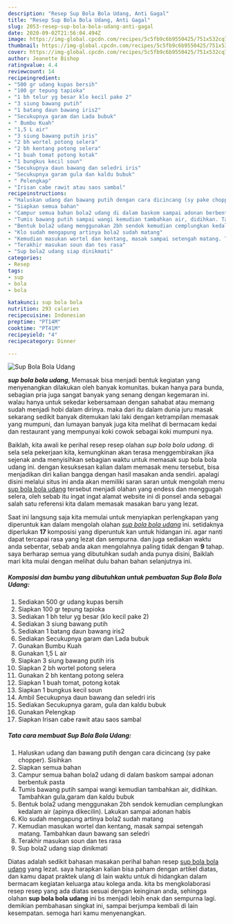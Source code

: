 ```yaml
---
description: "Resep Sup Bola Bola Udang, Anti Gagal"
title: "Resep Sup Bola Bola Udang, Anti Gagal"
slug: 2053-resep-sup-bola-bola-udang-anti-gagal
date: 2020-09-02T21:56:04.494Z
image: https://img-global.cpcdn.com/recipes/5c5fb9c6b9550425/751x532cq70/sup-bola-bola-udang-foto-resep-utama.jpg
thumbnail: https://img-global.cpcdn.com/recipes/5c5fb9c6b9550425/751x532cq70/sup-bola-bola-udang-foto-resep-utama.jpg
cover: https://img-global.cpcdn.com/recipes/5c5fb9c6b9550425/751x532cq70/sup-bola-bola-udang-foto-resep-utama.jpg
author: Jeanette Bishop
ratingvalue: 4.4
reviewcount: 14
recipeingredient:
- "500 gr udang kupas bersih"
- "100 gr tepung tapioka"
- "1 bh telur yg besar klo kecil pake 2"
- "3 siung bawang putih"
- "1 batang daun bawang iris2"
- "Secukupnya garam dan Lada bubuk"
- " Bumbu Kuah"
- "1,5 L air"
- "3 siung bawang putih iris"
- "2 bh wortel potong selera"
- "2 bh kentang potong selera"
- "1 buah tomat potong kotak"
- "1 bungkus kecil soun"
- "Secukupnya daun bawang dan seledri iris"
- "Secukupnya garam gula dan kaldu bubuk"
- " Pelengkap"
- "Irisan cabe rawit atau saos sambal"
recipeinstructions:
- "Haluskan udang dan bawang putih dengan cara dicincang (sy pake chopper). Sisihkan"
- "Siapkan semua bahan"
- "Campur semua bahan bola2 udang di dalam baskom sampai adonan berbentuk pasta"
- "Tumis bawang putih sampai wangi kemudian tambahkan air, didihkan. Tambahkan gula,garam dan kaldu bubuk"
- "Bentuk bola2 udang menggunakan 2bh sendok kemudian cemplungkan kedalam air (apinya dikecilin). Lakukan sampai adonan habis"
- "Klo sudah mengapung artinya bola2 sudah matang"
- "Kemudian masukan wortel dan kentang, masak sampai setengah matang. Tambahkan daun bawang san seledri"
- "Terakhir masukan soun dan tes rasa"
- "Sup bola2 udang siap dinikmati"
categories:
- Resep
tags:
- sup
- bola
- bola

katakunci: sup bola bola 
nutrition: 293 calories
recipecuisine: Indonesian
preptime: "PT14M"
cooktime: "PT41M"
recipeyield: "4"
recipecategory: Dinner

---
```



![Sup Bola Bola Udang](https://img-global.cpcdn.com/recipes/5c5fb9c6b9550425/751x532cq70/sup-bola-bola-udang-foto-resep-utama.jpg)

<b><i>sup bola bola udang</i></b>, Memasak bisa menjadi bentuk kegiatan yang menyenangkan dilakukan oleh banyak komunitas. bukan hanya para bunda, sebagian pria juga sangat banyak yang senang dengan kegemaran ini. walau hanya untuk sekedar kebersamaan dengan sahabat atau memang sudah menjadi hobi dalam dirinya. maka dari itu dalam dunia juru masak sekarang sedikit banyak ditemukan laki laki dengan ketrampilan memasak yang mumpuni, dan lumayan banyak juga kita melihat di bermacam kedai dan restaurant yang mempunyai koki cowok sebagai koki mumpuni nya.



Baiklah, kita awali ke perihal resep resep olahan <i>sup bola bola udang</i>. di sela sela pekerjaan kita, kemungkinan akan terasa menggembirakan jika sejenak anda menyisihkan sebagian waktu untuk memasak sup bola bola udang ini. dengan kesuksesan kalian dalam memasak menu tersebut, bisa menjadikan diri kalian bangga dengan hasil masakan anda sendiri. apalagi disini melalui situs ini anda akan memiliki saran saran untuk mengolah menu <u>sup bola bola udang</u> tersebut menjadi olahan yang endess dan menggugah selera, oleh sebab itu ingat ingat alamat website ini di ponsel anda sebagai salah satu referensi kita dalam memasak masakan baru yang lezat.


Saat ini langsung saja kita memulai untuk menyiapkan perlengkapan yang diperuntuk kan dalam mengolah olahan <u><i>sup bola bola udang</i></u> ini. setidaknya diperlukan <b>17</b> komposisi yang diperuntuk kan untuk hidangan ini. agar nanti dapat tercapai rasa yang lezat dan sempurna. dan juga sediakan waktu anda sebentar, sebab anda akan mengolahnya paling tidak dengan <b>9</b> tahap. saya berharap semua yang dibutuhkan sudah anda punya disini, Baiklah mari kita mulai dengan melihat dulu bahan bahan selanjutnya ini.

<!--inarticleads1-->

##### Komposisi dan bumbu yang dibutuhkan untuk pembuatan Sup Bola Bola Udang:

1. Sediakan 500 gr udang kupas bersih
1. Siapkan 100 gr tepung tapioka
1. Sediakan 1 bh telur yg besar (klo kecil pake 2)
1. Sediakan 3 siung bawang putih
1. Sediakan 1 batang daun bawang iris2
1. Sediakan Secukupnya garam dan Lada bubuk
1. Gunakan  Bumbu Kuah
1. Gunakan 1,5 L air
1. Siapkan 3 siung bawang putih iris
1. Siapkan 2 bh wortel potong selera
1. Gunakan 2 bh kentang potong selera
1. Siapkan 1 buah tomat, potong kotak
1. Siapkan 1 bungkus kecil soun
1. Ambil Secukupnya daun bawang dan seledri iris
1. Sediakan Secukupnya garam, gula dan kaldu bubuk
1. Gunakan  Pelengkap
1. Siapkan Irisan cabe rawit atau saos sambal




<!--inarticleads2-->

##### Tata cara membuat Sup Bola Bola Udang:

1. Haluskan udang dan bawang putih dengan cara dicincang (sy pake chopper). Sisihkan
1. Siapkan semua bahan
1. Campur semua bahan bola2 udang di dalam baskom sampai adonan berbentuk pasta
1. Tumis bawang putih sampai wangi kemudian tambahkan air, didihkan. Tambahkan gula,garam dan kaldu bubuk
1. Bentuk bola2 udang menggunakan 2bh sendok kemudian cemplungkan kedalam air (apinya dikecilin). Lakukan sampai adonan habis
1. Klo sudah mengapung artinya bola2 sudah matang
1. Kemudian masukan wortel dan kentang, masak sampai setengah matang. Tambahkan daun bawang san seledri
1. Terakhir masukan soun dan tes rasa
1. Sup bola2 udang siap dinikmati




Diatas adalah sedikit bahasan masakan perihal bahan resep <u>sup bola bola udang</u> yang lezat. saya harapkan kalian bisa paham dengan artikel diatas, dan kamu dapat praktek ulang di lain waktu untuk di hidangkan dalam bermacam kegiatan keluarga atau kolega anda. kita bs mengkolaborasi resep resep yang ada diatas sesuai dengan keinginan anda, sehingga olahan <b>sup bola bola udang</b> ini bs menjadi lebih enak dan sempurna lagi. demikian pembahasan singkat ini, sampai berjumpa kembali di lain kesempatan. semoga hari kamu menyenangkan.
